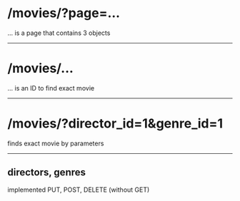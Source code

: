 # /movies/?page=...
... is a page that contains 3 objects

---
# /movies/...
... is an ID to find exact movie

---
# /movies/?director_id=1&genre_id=1
finds exact movie by parameters

---
## directors, genres
implemented PUT, POST, DELETE (without GET)